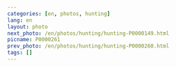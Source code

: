 ```yaml
---
categories: [en, photos, hunting]
lang: en
layout: photo
next_photo: /en/photos/hunting/hunting-P0000149.html
picname: P0000261
prev_photo: /en/photos/hunting/hunting-P0000260.html
tags: []
---
```


